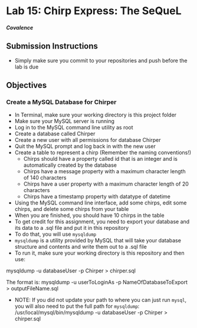 # Lab 15: Chirp Express: The SeQueL
##### Covalence

## Submission Instructions
* Simply make sure you commit to your repositories and push before the lab is due

## Objectives
### Create a MySQL Database for Chirper
* In Terminal, make sure your working directory is this project folder
* Make sure your MySQL server is running
* Log in to the MySQL command line utility as root
* Create a database called Chirper
* Create a new user with all permissions for database Chirper
* Quit the MySQL prompt and log back in with the new user
* Create a table to represent a chirp (Remember the naming conventions!)
    * Chirps should have a property called id that is an integer and is automatically created by the database
    * Chirps have a message property with a maximum character length of 140 characters
    * Chirps have a user property with a maximum character length of 20 characters
    * Chirps have a timestamp property with datatype of datetime
* Using the MySQL command line interface, add some chirps, edit some chirps, and delete some chirps from your table
* When you are finished, you should have 10 chirps in the table
* To get credit for this assignment, you need to export your database and its data to a .sql file and put it in this repository
* To do that, you will use `mysqldump`
* `mysqldump` is a utility provided by MySQL that will take your database structure and contents and write them out to a .sql file
* To run it, make sure your working directory is this repository and then use:

mysqldump -u databaseUser -p Chirper > chirper.sql

The format is: mysqldump -u userToLoginAs -p NameOfDatabaseToExport > outputFileName.sql

* NOTE: If you did not update your path to where you can just run `mysql`, you will also need to put the full path for `mysqldump`:
/usr/local/mysql/bin/mysqldump -u databaseUser -p Chirper > chirper.sql